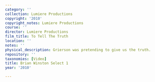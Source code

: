 ```yaml
---
category: ''
collection: Lumiere Productions
copyright: '2010'
copyright_notes: Lumiere Productions
course: ''
director: Lumiere Productions
film_title: To Tell The Truth
location: ''
notes: ''
physical_description: Grierson was pretending to give us the truth.
repository: ''
taxonomies: [Video]
title: Brian Winston Select 1
year: '2010'

---
```

